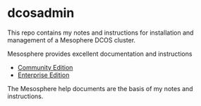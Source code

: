 # dcosadmin
This repo contains my notes and instructions for installation and management of a Mesophere DCOS cluster.

Mesosphere provides excellent documentation and instructions 
- [Community Edition](https://dcos.io/docs/1.9/)
- [Enterprise Edition](https://docs.mesosphere.com/)

The Mesosphere help documents are the basis of my notes and instructions.

